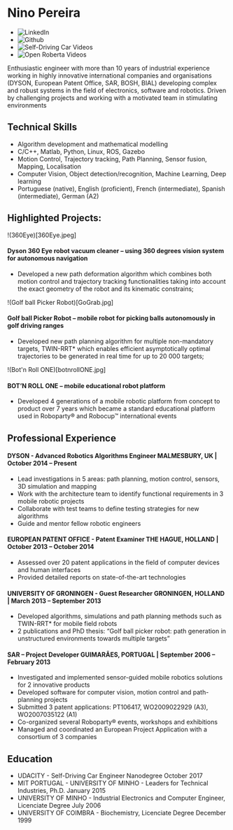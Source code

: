 # Nino Pereira

* ![LinkedIn](https://www.linkedin.com/in/ninopereira/)
* ![Github](https://github.com/ninopereira)
* ![Self-Driving Car Videos](https://www.youtube.com/channel/UCNnQaj9udJOO4T6Zjg08c4Q?view_as=subscriber)
* ![Open Roberta Videos](https://www.youtube.com/channel/UCz9RFc6CI_rdttt1P1JSFzw?view_as=subscriber)

Enthusiastic engineer with more than 10 years of industrial experience working in highly innovative international companies and organisations (DYSON, European Patent Office, SAR, BOSH, BIAL) developing complex and robust systems in the field of electronics, software and robotics. Driven by challenging projects and working with a motivated team in stimulating environments

## Technical Skills
* Algorithm development and mathematical modelling
* C/C++, Matlab, Python, Linux, ROS, Gazebo
* Motion Control, Trajectory tracking, Path Planning, Sensor fusion, Mapping, Localisation
* Computer Vision, Object detection/recognition, Machine Learning, Deep learning
* Portuguese (native), English (proficient), French (intermediate), Spanish (intermediate), German (A2)


## Highlighted Projects:

!(360Eye)[360Eye.jpeg]
#### Dyson 360 Eye robot vacuum cleaner – using 360 degrees vision system for autonomous navigation
* Developed a new path deformation algorithm which combines both motion control and trajectory tracking functionalities taking into account the exact geometry of the robot and its kinematic constrains;

!(Golf ball Picker Robot)[GoGrab.jpg]
#### Golf ball Picker Robot – mobile robot for picking balls autonomously in golf driving ranges
* Developed new path planning algorithm for multiple non-mandatory targets, TWIN-RRT* which enables efficient asymptotically optimal trajectories to be generated in real time for up to 20 000 targets;

!(Bot'n Roll ONE)[botnrollONE.jpg]
#### BOT’N ROLL ONE – mobile educational robot platform 
* Developed 4 generations of a mobile robotic platform from concept to product over 7 years which became a standard educational platform used in Roboparty® and Robocup™ international events

## Professional Experience
#### DYSON - Advanced Robotics Algorithms Engineer                             MALMESBURY, UK | October 2014 – Present
* Lead investigations in 5 areas: path planning, motion control, sensors, 3D simulation and mapping
* Work with the architecture team to identify functional requirements in 3 mobile robotic projects
* Collaborate with test teams to define testing strategies for new algorithms
* Guide and mentor fellow robotic engineers

#### EUROPEAN PATENT OFFICE - Patent Examiner            THE HAGUE, HOLLAND | October 2013 – October 2014
* Assessed over 20 patent applications in the field of computer devices and human interfaces
* Provided detailed reports on state-of-the-art technologies
 
#### UNIVERSITY OF GRONINGEN - Guest Researcher     GRONINGEN, HOLLAND | March 2013 – September 2013
* Developed algorithms, simulations and path planning methods such as TWIN-RRT* for mobile field robots
* 2 publications and PhD thesis: “Golf ball picker robot: path generation in unstructured environments towards multiple targets”

#### SAR – Project Developer                                          GUIMARÃES, PORTUGAL | September 2006 – February 2013
* Investigated and implemented sensor-guided mobile robotics solutions for 2 innovative products
* Developed software for computer vision, motion control and path-planning projects
* Submitted 3 patent applications: PT106417, WO2009022929 (A3), WO2007035122 (A1)
* Co-organized several Roboparty® events, workshops and exhibitions
* Managed and coordinated an European Project Application with a consortium of 3 companies

## Education
* UDACITY - Self-Driving Car Engineer Nanodegree                                                  October 2017
* MIT PORTUGAL - UNIVERSITY OF MINHO - Leaders for Technical Industries, Ph.D.                    January 2015
* UNIVERSITY OF MINHO - Industrial Electronics and Computer Engineer, Licenciate Degree           July  2006
* UNIVERSITY OF COIMBRA - Biochemistry, Licenciate Degree                                         December 1999
